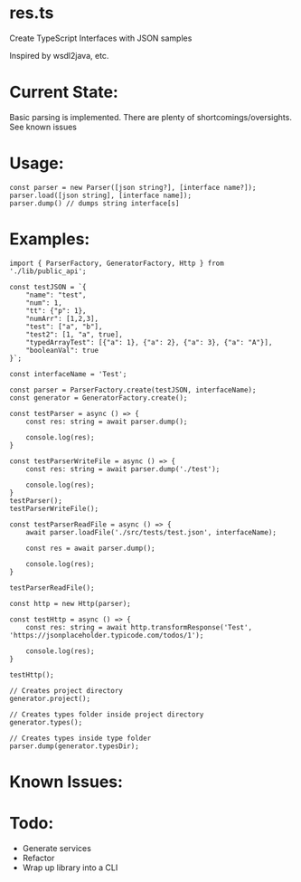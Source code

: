 # res.ts 
Create TypeScript Interfaces with JSON samples

Inspired by wsdl2java, etc.

# Current State:
Basic parsing is implemented. There are plenty of shortcomings/oversights. See known issues

# Usage: 

```
const parser = new Parser([json string?], [interface name?]);
parser.load([json string], [interface name]);
parser.dump() // dumps string interface[s]
```

# Examples:
```
import { ParserFactory, GeneratorFactory, Http } from './lib/public_api';

const testJSON = `{
    "name": "test",
    "num": 1,
    "tt": {"p": 1},
    "numArr": [1,2,3],
    "test": ["a", "b"],
    "test2": [1, "a", true],
    "typedArrayTest": [{"a": 1}, {"a": 2}, {"a": 3}, {"a": "A"}],
    "booleanVal": true
}`;

const interfaceName = 'Test';

const parser = ParserFactory.create(testJSON, interfaceName);
const generator = GeneratorFactory.create();

const testParser = async () => {
    const res: string = await parser.dump();

    console.log(res);
}

const testParserWriteFile = async () => {
    const res: string = await parser.dump('./test');

    console.log(res);
}
testParser();
testParserWriteFile();

const testParserReadFile = async () => {
    await parser.loadFile('./src/tests/test.json', interfaceName);

    const res = await parser.dump();

    console.log(res);
}

testParserReadFile();

const http = new Http(parser);

const testHttp = async () => {
    const res: string = await http.transformResponse('Test', 'https://jsonplaceholder.typicode.com/todos/1');

    console.log(res);
}

testHttp();

// Creates project directory
generator.project();

// Creates types folder inside project directory
generator.types();

// Creates types inside type folder
parser.dump(generator.typesDir);
```

# Known Issues:

# Todo:
* Generate services
* Refactor
* Wrap up library into a CLI
